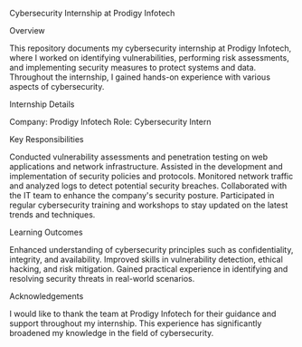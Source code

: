Cybersecurity Internship at Prodigy Infotech

Overview

This repository documents my cybersecurity internship at Prodigy Infotech, where I worked on identifying vulnerabilities, performing risk assessments, and implementing security measures to protect systems and data. Throughout the internship, I gained hands-on experience with various aspects of cybersecurity.

Internship Details

Company: Prodigy Infotech
Role: Cybersecurity Intern

Key Responsibilities

Conducted vulnerability assessments and penetration testing on web applications and network infrastructure.
Assisted in the development and implementation of security policies and protocols.
Monitored network traffic and analyzed logs to detect potential security breaches.
Collaborated with the IT team to enhance the company's security posture.
Participated in regular cybersecurity training and workshops to stay updated on the latest trends and techniques.

Learning Outcomes

Enhanced understanding of cybersecurity principles such as confidentiality, integrity, and availability.
Improved skills in vulnerability detection, ethical hacking, and risk mitigation.
Gained practical experience in identifying and resolving security threats in real-world scenarios.

Acknowledgements

I would like to thank the team at Prodigy Infotech for their guidance and support throughout my internship. This experience has significantly broadened my knowledge in the field of cybersecurity.

